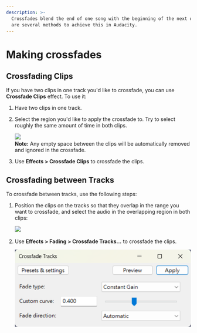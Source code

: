 ```yaml
---
description: >-
  Crossfades blend the end of one song with the beginning of the next one. There
  are several methods to achieve this in Audacity.
---
```


# Making crossfades

## Crossfading Clips

If you have two clips in one track you'd like to crossfade, you can use **Crossfade Clips** effect. To use it:

1. Have two clips in one track.
2. Select the region you'd like to apply the crossfade to. Try to select roughly the same amount of time in both clips.

    ![](../.gitbook/assets/waveforms.png)\
    **Note:** Any empty space between the clips will be automatically removed and ignored in the crossfade.&#x20;
3. Use **Effects > Crossfade Clips** to crossfade the clips.

## Crossfading between Tracks

To crossfade between tracks, use the following steps:&#x20;

1.  Position the clips on the tracks so that they overlap in the range you want to crossfade, and select the audio in the overlapping region in both clips:

    ![](<../.gitbook/assets/track overlap.png>)
2. Use **Effects > Fading > Crossfade Tracks...** to crossfade the clips.

    ![](<../.gitbook/assets/Crossfade Tracks.png>)
